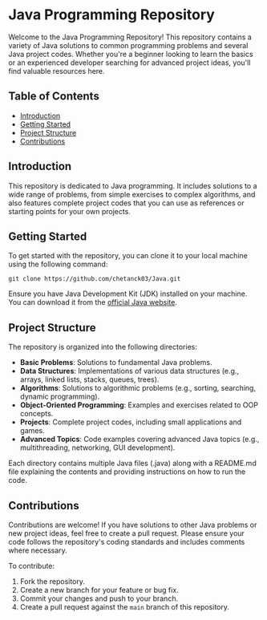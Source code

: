 # Java Programming Repository

Welcome to the Java Programming Repository! This repository contains a variety of Java solutions to common programming problems and several Java project codes. Whether you're a beginner looking to learn the basics or an experienced developer searching for advanced project ideas, you'll find valuable resources here.

## Table of Contents

- [Introduction](#introduction)
- [Getting Started](#getting-started)
- [Project Structure](#project-structure)
- [Contributions](#contributions)

## Introduction

This repository is dedicated to Java programming. It includes solutions to a wide range of problems, from simple exercises to complex algorithms, and also features complete project codes that you can use as references or starting points for your own projects.

## Getting Started

To get started with the repository, you can clone it to your local machine using the following command:

```
git clone https://github.com/chetanck03/Java.git
```

Ensure you have Java Development Kit (JDK) installed on your machine. You can download it from the [official Java website](https://www.oracle.com/java/technologies/javase-downloads.html).

## Project Structure

The repository is organized into the following directories:

- **Basic Problems**: Solutions to fundamental Java problems.
- **Data Structures**: Implementations of various data structures (e.g., arrays, linked lists, stacks, queues, trees).
- **Algorithms**: Solutions to algorithmic problems (e.g., sorting, searching, dynamic programming).
- **Object-Oriented Programming**: Examples and exercises related to OOP concepts.
- **Projects**: Complete project codes, including small applications and games.
- **Advanced Topics**: Code examples covering advanced Java topics (e.g., multithreading, networking, GUI development).

Each directory contains multiple Java files (.java) along with a README.md file explaining the contents and providing instructions on how to run the code.

## Contributions

Contributions are welcome! If you have solutions to other Java problems or new project ideas, feel free to create a pull request. Please ensure your code follows the repository's coding standards and includes comments where necessary.

To contribute:

1. Fork the repository.
2. Create a new branch for your feature or bug fix.
3. Commit your changes and push to your branch.
4. Create a pull request against the `main` branch of this repository.

